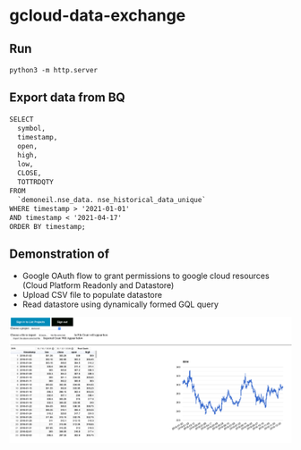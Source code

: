 # gcloud-data-exchange

## Run
```
python3 -m http.server
```

## Export data from BQ
```
SELECT
  symbol,
  timestamp,
  open,
  high,
  low,
  CLOSE,
  TOTTRDQTY
FROM
  `demoneil.nse_data. nse_historical_data_unique`
WHERE timestamp > '2021-01-01'
AND timestamp < '2021-04-17'
ORDER BY timestamp;
```

## Demonstration of 
* Google OAuth flow to grant permissions to google cloud resources (Cloud Platform Readonly and Datastore)
* Upload CSV file to populate datastore 
* Read datastore using dynamically formed GQL query

![2021-03-15](screenshots/ss-2021-03-15.png)
